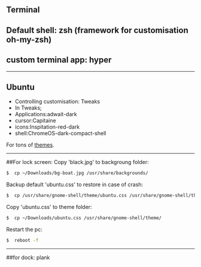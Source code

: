 ## Terminal

## Default shell: zsh (framework for customisation oh-my-zsh)
## custom terminal app: hyper
*******************************************************************************************************************
## Ubuntu

  * Controlling customisation: Tweaks
  * In Tweaks;
  * Applications:adwait-dark
  * cursor:Capitaine
  * icons:Inspitation-red-dark
  * shell:ChromeOS-dark-compact-shell

For tons of [themes](gnome-look.org/).

--------------------------------------------------------------------------------------------------------------------------------------------------
##For lock screen:
Copy 'black.jpg' to backgroung folder:

``` bash
$  cp ~/Downloads/bg-boat.jpg /usr/share/backgrounds/
```

Backup default 'ubuntu.css' to restore in case of crash:
``` bash
$  cp /usr/share/gnome-shell/theme/ubuntu.css /usr/share/gnome-shell/theme/ubuntu.bk
```
Copy 'ubuntu.css' to theme folder:
``` bash
$  cp ~/Downloads/ubuntu.css /usr/share/gnome-shell/theme/
```
Restart the pc:
```bash
$  reboot -f
```
----------------------------------------------------------------------------------------------------------------------------------------------------
##for dock: plank
